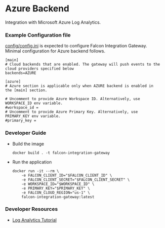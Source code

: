 # Azure Backend

Integration with Microsoft Azure Log Analytics.

### Example Configuration file

[config/config.ini](https://github.com/CrowdStrike/falcon-integration-gateway/blob/main/config/config.ini) is expected to configure Falcon Integration Gateway. Minimal configuration for Azure backend follows.
```
[main]
# Cloud backends that are enabled. The gateway will push events to the cloud providers specified below
backends=AZURE

[azure]
# Azure section is applicable only when AZURE backend is enabled in the [main] section.

# Uncomment to provide Azure Workspace ID. Alternatively, use WORKSPACE_ID env variable.
#workspace_id =
# Uncomment to provide Azure Primary Key. Alternatively, use PRIMARY_KEY env variable.
#primary_key =
```

### Developer Guide

 - Build the image
   ```
   docker build . -t falcon-integration-gateway
   ```
 - Run the application
   ```
   docker run -it --rm \
       -e FALCON_CLIENT_ID="$FALCON_CLIENT_ID" \
       -e FALCON_CLIENT_SECRET="$FALCON_CLIENT_SECRET" \
       -e WORKSPACE_ID="$WORKSPACE_ID" \
       -e PRIMARY_KEY="$PRIMARY_KEY" \
       -e FALCON_CLOUD_REGION="us-1" \
       falcon-integration-gateway:latest
   ```

### Developer Resources
 - [Log Analytics Tutorial](https://docs.microsoft.com/en-us/azure/azure-monitor/logs/log-analytics-tutorial)
